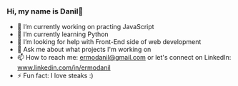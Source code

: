 ### Hi, my name is Danil👋

- 🔭 I’m currently working on practing JavaScript 
- 🌱 I’m currently learning Python
- 🤔 I’m looking for help with Front-End side of web development
- 💬 Ask me about what projects I'm working on
- 📫 How to reach me: ermodanil@gmail.com or let's connect on LinkedIn: www.linkedin.com/in/ermodanil
- ⚡ Fun fact: I love steaks :)


